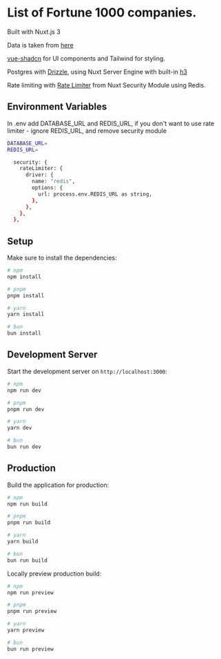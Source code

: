 # List of Fortune 1000 companies.
 Built with Nuxt.js 3

 Data is taken from [here](https://www.kaggle.com/datasets/jeannicolasduval/2024-fortune-1000-companies)

 [vue-shadcn](https://www.shadcn-vue.com/) for UI components and Tailwind for styling.

 Postgres with [Drizzle](https://orm.drizzle.team/), using Nuxt Server Engine with built-in [h3](https://h3.unjs.io/)

 Rate limiting with [Rate Limiter](https://nuxt-security.vercel.app/documentation/middleware/rate-limiter) from Nuxt Security Module using Redis.

## Environment Variables
In .env add DATABASE_URL  and REDIS_URL, if you don't want to use rate limiter - ignore REDIS_URL, and remove security module
```bash 
DATABASE_URL=
REDIS_URL=
```

```bash 
  security: {
    rateLimiter: {
      driver: {
        name: "redis",
        options: {
          url: process.env.REDIS_URL as string,
        },
      },
    },
  },
```


## Setup






Make sure to install the dependencies:

```bash
# npm
npm install

# pnpm
pnpm install

# yarn
yarn install

# bun
bun install
```

## Development Server

Start the development server on `http://localhost:3000`:

```bash
# npm
npm run dev

# pnpm
pnpm run dev

# yarn
yarn dev

# bun
bun run dev
```

## Production

Build the application for production:

```bash
# npm
npm run build

# pnpm
pnpm run build

# yarn
yarn build

# bun
bun run build
```

Locally preview production build:

```bash
# npm
npm run preview

# pnpm
pnpm run preview

# yarn
yarn preview

# bun
bun run preview
```
